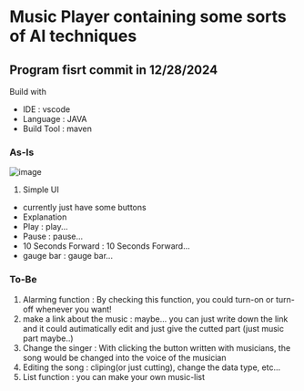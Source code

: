# Music Player containing some sorts of AI techniques

## Program fisrt commit in 12/28/2024
Build with
- IDE : vscode
- Language : JAVA
- Build Tool : maven

### **As-Is**

![image](https://github.com/user-attachments/assets/c0e5521f-1206-4ca2-aff1-d3f112d0d829)

1. Simple UI
- currently just have some buttons
- Explanation
- Play : play...
- Pause : pause...
- 10 Seconds Forward : 10 Seconds Forward...
- gauge bar : gauge bar...



### **To-Be**
1. Alarming function : By checking this function, you could turn-on or turn-off whenever you want!
2. make a link about the music : maybe... you can just write down the link and it could autimatically edit and just give the cutted part (just music part maybe..)
3. Change the singer : With clicking the button written with musicians, the song would be changed into the voice of the musician
4. Editing the song : cliping(or just cutting), change the data type, etc...
5. List function : you can make your own music-list

